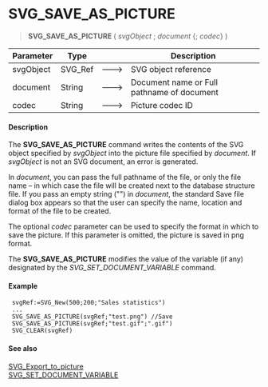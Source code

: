 # SVG_SAVE_AS_PICTURE

>**SVG_SAVE_AS_PICTURE** ( *svgObject* ; *document* {; *codec*} )

| Parameter | Type |  | Description |
| --- | --- | --- | --- |
| svgObject | SVG_Ref | &#x1F852; | SVG object reference |
| document | String | &#x1F852; | Document name or Full pathname of document |
| codec | String | &#x1F852; | Picture codec ID |



#### Description 

The **SVG\_SAVE\_AS\_PICTURE** command writes the contents of the SVG object specified by *svgObject* into the picture file specified by *document*. If *svgObject* is not an SVG document, an error is generated.

In *document*, you can pass the full pathname of the file, or only the file name – in which case the file will be created next to the database structure file. If you pass an empty string ("") in *document*, the standard Save file dialog box appears so that the user can specify the name, location and format of the file to be created.

The optional *codec* parameter can be used to specify the format in which to save the picture. If this parameter is omitted, the picture is saved in png format.

The **SVG\_SAVE\_AS\_PICTURE** modifies the value of the variable (if any) designated by the *SVG\_SET\_DOCUMENT\_VARIABLE* command.

#### Example 

```4d
 svgRef:=SVG_New(500;200;"Sales statistics")
 ...
 SVG_SAVE_AS_PICTURE(svgRef;"test.png") //Save
 SVG_SAVE_AS_PICTURE(svgRef;"test.gif";".gif")
 SVG_CLEAR(svgRef)
```

#### See also 

[SVG\_Export\_to\_picture](SVG%5FExport%5Fto%5Fpicture.md)  
[SVG\_SET\_DOCUMENT\_VARIABLE](SVG%5FSET%5FDOCUMENT%5FVARIABLE.md)  